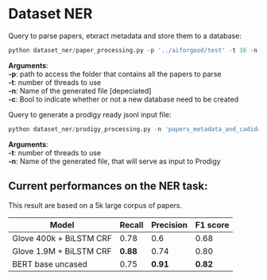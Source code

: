# Dataset NER

Query to parse papers, etxract metadata and store them to a database:

```python
python dataset_ner/paper_processing.py -p '../aiforgood/test' -t 16 -n 'papers_metadata_and_cadidates.jsonl' -c False
```

**Arguments**:<br/>
**-p**: path to access the folder that contains all the papers to parse<br/>
**-t**: number of threads to use<br/>
**-n**: Name of the generated file [depeciated]<br/>
**-c**: Bool to indicate whether or not a new database need to be created<br/>

Query to generate a prodigy ready jsonl input file:

```python
python dataset_ner/prodigy_processing.py -n 'papers_metadata_and_cadidates.jsonl' -t 16
```

**Arguments**:<br/>
**-t**: number of threads to use<br/>
**-n**: Name of the generated file, that will serve as input to Prodigy<br/>

## Current performances on the NER task:

This result are based on a 5k large corpus of papers.

| Model  | Recall | Precision  | F1 score |
| ---------- | ----------- | ----------- | ----------- |
| Glove 400k + BiLSTM CRF  |  0.78  | 0.6  | 0.68  |
| Glove 1.9M + BiLSTM CRF  | **0.88**  | 0.74  | 0.80 |
| BERT base uncased | 0.75  | **0.91**  | **0.82** |
